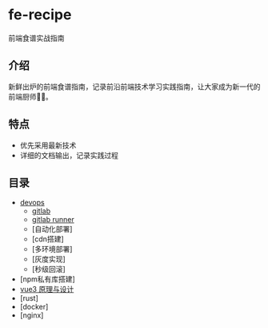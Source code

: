 # fe-recipe
前端食谱实战指南

## 介绍
新鲜出炉的前端食谱指南，记录前沿前端技术学习实践指南，让大家成为新一代的前端厨师👨‍🍳。

## 特点
- 优先采用最新技术
- 详细的文档输出，记录实践过程

## 目录
- [devops](./menu/devops/index.md)
  -  [gitlab](./menu/devops/gitlab.md) 
  -  [gitlab runner](./menu/devops/gitlab-runner.md) 
  -  [自动化部署]
  -  [cdn搭建]
  -  [多环境部署]
  -  [灰度实现]
  -  [秒级回滚]
- [npm私有库搭建]
- [vue3 原理与设计](https://github.com/KesionX/ue3)
- [rust]
- [docker]
- [nginx]
